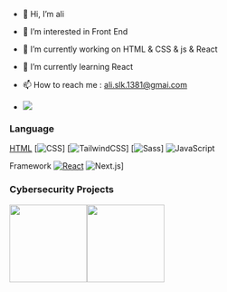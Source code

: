 - 👋 Hi, I’m ali
-  👀 I’m interested in Front End
- 🔭 I’m currently working on HTML & CSS & js & React 
- 🌱 I’m currently learning React
- 📫 How to reach me : ali.slk.1381@gmai.com

- [![](https://raw.githubusercontent.com/alisarla-k/alisarlak/master/profile.gif)](https://www.alisarla-k.com/)<!-- If you want the template for my gif, email me! -->

### Language
[HTML](https://img.shields.io/badge/HTML-%23E34F26.svg?logo=html5&logoColor=white)
[![CSS](https://img.shields.io/badge/CSS-639?logo=css&logoColor=fff)]
[![TailwindCSS](https://img.shields.io/badge/Tailwind%20CSS-%2338B2AC.svg?logo=tailwind-css&logoColor=white)]
[![Sass](https://img.shields.io/badge/Sass-C69?logo=sass&logoColor=fff)]
![JavaScript](https://img.shields.io/badge/-JavaScript-000?&logo=JavaScript)

Framework
[![React](https://img.shields.io/badge/React-%2320232a.svg?logo=react&logoColor=%2361DAFB)](#)
![Next.js](https://img.shields.io/badge/Next.js-black?logo=next.js&logoColor=white)]

### Cybersecurity Projects

<a href="https://www.alisarla-k.com/"><img height="137px" src="https://github-readme-stats.vercel.app/api?username=alisarla-k&hide_title=true&hide_border=true&show_icons=true&include_all_commits=true&count_private=true&line_height=21&text_color=000&icon_color=000&bg_color=0,ea6161,ffc64d,fffc4d,52fa5a&theme=graywhite" /><!-- wi*quL3fcV --><img height="137px" src="https://github-readme-stats.vercel.app/api/top-langs/?username=alisarla-k&hide=html&hide_title=true&hide_border=true&layout=compact&langs_count=6&exclude_repo=comp426,Redventures-Movie-Quotes&text_color=000&icon_color=fff&bg_color=0,52fa5a,4dfcff,c64dff&theme=graywhite" /></a>




<!---
alisarla-k/alisarla-k is a ✨ special ✨ repository because its `README.md` (this file) appears on your GitHub profile.
You can click the Preview link to take a look at your changes.
--->
